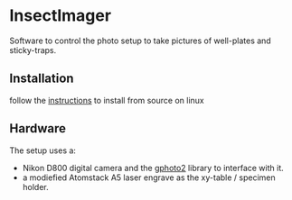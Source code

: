 # InsectImager
Software to control the photo setup to take pictures of well-plates and sticky-traps.

## Installation
follow the [instructions](https://github.com/Taskforce-Biodiversity/InsectImager/Installation.md) to install from source on linux

## Hardware
The setup uses a:
- Nikon D800 digital camera and the [gphoto2](http://gphoto.org) library to interface with it.
- a modiefied Atomstack A5 laser engrave as the xy-table / specimen holder.